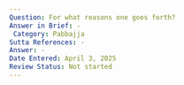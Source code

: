 ```yaml
---
Question: For what reasons one goes forth?
Answer in Brief: -
 Category: Pabbajja
Sutta References: -
Answer: -
Date Entered: April 3, 2025
Review Status: Not started
---
```

